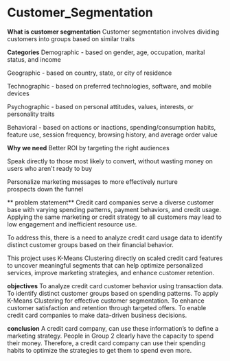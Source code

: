 # Customer_Segmentation
**What is customer segmentation**
Customer segmentation involves dividing customers into groups based on similar traits

**Categories**
Demographic - based on gender, age, occupation, marital status, and income

Geographic - based on country, state, or city of residence

Technographic - based on preferred technologies, software, and mobile devices

Psychographic - based on personal attitudes, values, interests, or personality traits

Behavioral - based on actions or inactions, spending/consumption habits, feature use, session frequency, browsing history, and average order value

**Why we need**
Better ROI by targeting the right audiences

Speak directly to those most likely to convert, without wasting money on users who aren't ready to buy

Personalize marketing messages to more effectively nurture prospects down the funnel


** problem statement**
Credit card companies serve a diverse customer base with varying spending patterns, payment behaviors, and credit usage. Applying the same marketing or credit strategy to all customers may lead to low engagement and inefficient resource use.

 To address this, there is a need to analyze credit card usage data to identify distinct customer groups based on their financial behavior.

This project uses K-Means Clustering directly on scaled credit card features to uncover meaningful segments that can help optimize personalized services, improve marketing strategies, and enhance customer retention.


**objectives**
To analyze credit card customer behavior using transaction data.
To identify distinct customer groups based on spending patterns.
To apply K-Means Clustering for effective customer segmentation.
To enhance customer satisfaction and retention through targeted offers.
To enable credit card companies to make data-driven business decisions.


**conclusion**
A credit card company, can use these information’s to define a marketing strategy. People in Group 2 clearly have the capacity to spend their money. Therefore, a credit card company can use their spending habits to optimize the strategies to get them to spend even more.
